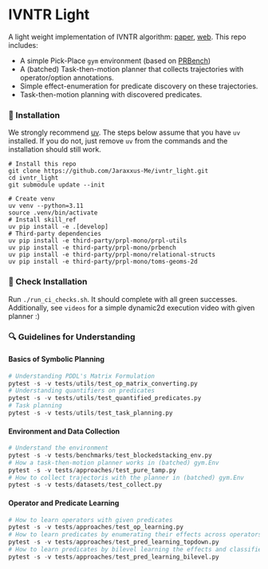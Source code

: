 # IVNTR Light

A light weight implementation of IVNTR algorithm: [paper](https://www.arxiv.org/abs/2502.08697), [web](https://jaraxxus-me.github.io/IVNTR/).
This repo includes:

- A simple Pick-Place `gym` environment (based on [PRBench]())
- A (batched) Task-then-motion planner that collects trajectories with operator/option annotations.
- Simple effect-enumeration for predicate discovery on these trajectories.
- Task-then-motion planning with discovered predicates.

### :wrench: Installation
We strongly recommend [uv](https://docs.astral.sh/uv/getting-started/installation/). The steps below assume that you have `uv` installed. If you do not, just remove `uv` from the commands and the installation should still work.
```
# Install this repo
git clone https://github.com/Jaraxxus-Me/ivntr_light.git
cd ivntr_light
git submodule update --init
```
```
# Create venv
uv venv --python=3.11
source .venv/bin/activate
# Install skill_ref
uv pip install -e .[develop]
# Third-party dependencies
uv pip install -e third-party/prpl-mono/prpl-utils
uv pip install -e third-party/prpl-mono/prbench
uv pip install -e third-party/prpl-mono/relational-structs
uv pip install -e third-party/prpl-mono/toms-geoms-2d
```

### :microscope: Check Installation
Run `./run_ci_checks.sh`. It should complete with all green successes.
Additionally, see `videos` for a simple dynamic2d execution video with given planner :)

### :mag: Guidelines for Understanding

#### Basics of Symbolic Planning
```py
# Understanding PDDL's Matrix Formulation
pytest -s -v tests/utils/test_op_matrix_converting.py
# Understanding quantifiers on predicates
pytest -s -v tests/utils/test_quantified_predicates.py
# Task planning
pytest -s -v tests/utils/test_task_planning.py
```

#### Environment and Data Collection
```py
# Understand the environment
pytest -s -v tests/benchmarks/test_blockedstacking_env.py
# How a task-then-motion planner works in (batched) gym.Env
pytest -s -v tests/approaches/test_pure_tamp.py
# How to collect trajectoris with the planner in (batched) gym.Env
pytest -s -v tests/datasets/test_collect.py
```

#### Operator and Predicate Learning
```py
# How to learn operators with given predicates
pytest -s -v tests/approaches/test_op_learning.py
# How to learn predicates by enumerating their effects across operators
pytest -s -v tests/approaches/test_pred_learning_topdown.py
# How to learn predicates by bilevel learning the effects and classifiers (not tested here)
pytest -s -v tests/approaches/test_pred_learning_bilevel.py
```
